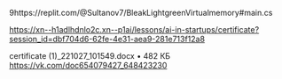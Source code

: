 9https://replit.com/@Sultanov7/BleakLightgreenVirtualmemory#main.cs

https://xn--h1adlhdnlo2c.xn--p1ai/lessons/ai-in-startups/certificate?session_id=dbf704d6-62fe-4e31-aea9-281e713f12a8 


certificate (1)_221027_101549.docx • 482 КБ
https://vk.com/doc654079427_648423230
